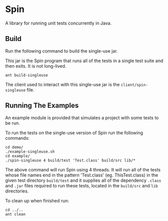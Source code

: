 # Spin

A library for running unit tests concurrently in Java.

## Build

Run the following command to build the single-use jar.

This jar is the Spin program that runs all of the tests in a single test suite and then exits. It is not long-lived. 
 
```shell
ant build-singleuse
```

The client used to interact with this single-use jar is the `client/spin-singleuse` file.

## Running The Examples

An example module is provided that simulates a project with some tests to be run. 

To run the tests on the single-use version of Spin run the following commands:

```shell
cd demo/
./example-singleuse.sh
cd example/
./spin-singleuse 4 build/test 'Test.class' build/src lib/*
```

The above command will run Spin using 4 threads. It will run all of the tests whose file names end in the pattern 'Test.class' (eg. ThisTest.class) in the given test directory `build/test` and it supplies all of the dependency `.class` and `.jar` files required to run these tests, located in the `build/src` and `lib` directories.

To clean up when finished run:

```shell
cd ../..
ant clean
```
